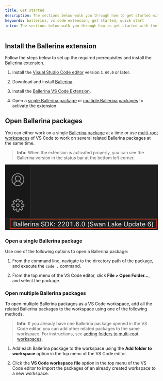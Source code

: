 ```yaml
---
title: Get started
description: The sections below walk you through how to get started with the Ballerina VS Code extension by installing it and opening a Ballerina package via it. 
keywords: ballerina, vs code extension, get started, quick start
intro: The sections below walk you through how to get started with the Ballerina VS Code extension by installing it and opening a Ballerina package via it.
---
```


## Install the Ballerina extension

Follow the steps below to set up the required prerequisites and install the Ballerina extension.

1. Install the [Visual Studio Code editor](https://code.visualstudio.com/download) version `1.60.0` or later.

2. Download and install [Ballerina](https://ballerina.io/downloads/).
 
3. Install the [Ballerina VS Code Extension](https://marketplace.visualstudio.com/items?itemName=WSO2.ballerina). 

4. Open a [single Ballerina package](#open-a-single-ballerina-package) or [multiple Ballerina packages](#open-multiple-ballerina-packages) to activate the extension.

## Open Ballerina packages

You can either work on a single [Ballerina package](https://ballerina.io/learn/package-references/) at a time or use [multi-root workspaces](https://code.visualstudio.com/docs/editor/multi-root-workspaces) of VS Code to work on several related Ballerina packages at the same time. 

>**Info:** When the extension is activated properly, you can see the Ballerina version in the status bar at the bottom left corner.

<img src="/learn/images/vs-code-extension/get-started/show-version-on-vscode.png" class="cInlineImage-half"/>

### Open a single Ballerina package

Use one of the following options to open a Ballerina package:

1. From the command line, navigate to the directory path of the package, and execute the `code .` command.

2. From the top menu of the VS Code editor, click **File > Open Folder...**, and select the package.

### Open multiple Ballerina packages

To open multiple Ballerina packages as a VS Code workspace, add all the related Ballerina packages to the workspace using one of the following methods. 

>**Info:** If you already have one Ballerina package opened in the VS Code editor, you can add other related packages to the same workspace. For instructions, see [adding folders to multi-root workspaces](https://code.visualstudio.com/docs/editor/multi-root-workspaces#_adding-folders).

1. Add each Ballerina package to the workspace using the **Add folder to workspace** option in the top menu of the VS Code editor.

2. Click the **VS Code workspace file** option in the top menu of the VS Code editor to import the packages of an already created workspace to a new workspace.
